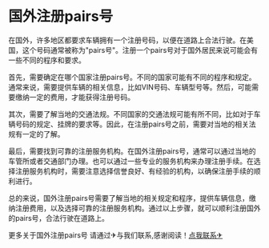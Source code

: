# 国外注册pairs号

在国外，许多地区都要求车辆拥有一个注册号码，以便在道路上合法行驶。在美国，这个号码通常被称为"pairs号"。注册一个pairs号对于国外居民来说可能会有一些不同的程序和要求。

首先，需要确定在哪个国家注册pairs号。不同的国家可能有不同的程序和规定。通常来说，需要提供车辆的相关信息，比如VIN号码、车辆型号等。然后，可能需要缴纳一定的费用，才能获得注册号码。

其次，需要了解当地的交通法规。不同国家的交通法规可能有所不同，比如对于车辆号码的规定、挂牌的要求等。因此，在注册pairs号之前，需要对当地的相关法规有一定的了解。

最后，需要找到可靠的注册服务机构。在国外注册pairs号，通常可以通过当地的车管所或者交通部门办理。也可以通过一些专业的服务机构来办理注册手续。在选择注册服务机构时，需要注意选择信誉良好、有经验的机构，以确保注册手续的顺利进行。

总的来说，国外注册pairs号需要了解当地的相关规定和程序，提供车辆信息，缴纳注册费用，以及选择可靠的注册服务机构。通过以上步骤，就可以顺利注册国外的pairs号，合法行驶在道路上。

更多关于国外注册pairs号 请通过✈与我们联系,感谢阅读！[点我联系✈](https://www.G208.com)